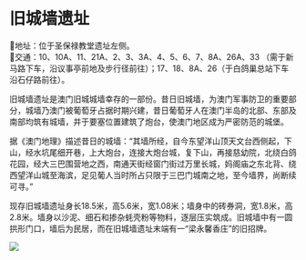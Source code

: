 # 旧城墙遗址  
📍地址：位于圣保禄教堂遗址左侧。  
🚌交通：10、10A、11、21A、2、3、3A、4、5、6、7、8A、26A、33 （需于新马路下车，沿议事亭前地及步行径前往）；17、18、8A、26（于白鸽巢总站下车沿石仔路前往）。  
  
旧城墙遗址是澳门旧城城墙幸存的一部份。昔日旧城墙，为澳门军事防卫的重要部分，城墙乃澳门被葡萄牙占据时期兴建，昔日葡萄牙人在澳门半岛的北部、东部及南部均筑有城墙，并于要塞位置建筑了炮台，使澳门地区成为严密防范的城堡。  
  
 据《澳门地理》描述昔日的城墙：“其墙所经，自今东望洋山顶天文台西侧起，下山，经水坑尾细开巷，上大炮台，连接大炮台城，复下山，再接慈幼院，北绕白鸽花园，经大三巴围营地之西，南通天街经窗门街过万里长城，妈阁庙之东北背、绕西望洋山城至海滨，足见葡人当时所占只限于三巴门城南之地，至今墙界，尚断续可寻。”  
  
现存旧城墙遗址身长18.5米，高5.6米，宽1.08米；墙身中的砖券洞，宽1.8米，高2.8米。墙身以沙泥、细石和掺杂蚝壳粉等物料，逐层压实筑成。旧城墙中有一圆拱形门口，墙后为民居，而在旧城墙遗址末端有一“梁永馨香庄”的旧招牌。  
  
![](https://raw.gitmirror.com/szqq0512/Pic/main/img/202201212154661.png)  